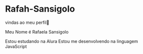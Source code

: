 # Rafah-Sansigolo
vindas ao meu perfil💞

Meu Nome é Rafaela Sansigolo

Estou estudando na Alura
Estou me desenvolvendo na linguagem JavaScript
